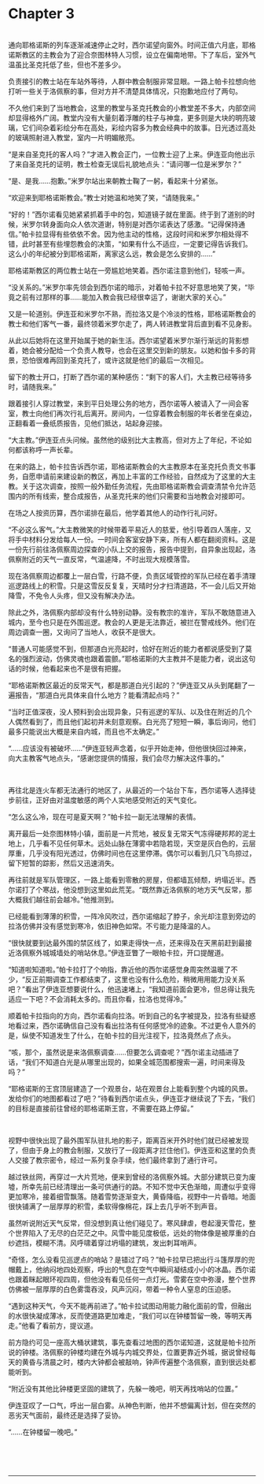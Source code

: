 # Chapter 3

<br>
通向耶格诺斯的列车逐渐减速停止之时，西尔诺望向窗外。时间正值六月底，耶格诺斯教区的主教会为了迎合奈图林特人习惯，设立在偏南地带。下了车后，室外气温虽比圣克托低了些，但也不差多少。

负责接引的教士站在车站外等待，人群中教会制服非常显眼。一路上帕卡拉想向他打听一些关于洛佩察的事，但对方并不清楚具体情况，只抱歉地应付了两句。

不久他们来到了当地教会，这里的教堂与圣克托教会的小教堂差不多大，内部空间却显得格外广阔。教堂内没有大量刻着浮雕的柱子与神龛，更多则是大块的明亮玻璃，它们间杂着彩绘分布在高处，彩绘内容多为教会经典中的故事。日光透过高处的玻璃照射进入教堂，室内一片明媚敞亮。

“是来自圣克托的客人吗？”才进入教会正门，一位教士迎了上来。伊连亚向他出示了来自圣克托的证明，教士检查无误后礼貌地点头：“请问哪一位是米罗尔？”

“是、是我……抱歉。”米罗尔站出来朝教士鞠了一躬，看起来十分紧张。

“欢迎来到耶格诺斯教会。”教士对她温和地笑了笑，“请随我来。”

“好的！”西尔诺看见她紧紧抓着手中的包，知道镜子就在里面。终于到了道别的时候，米罗尔转身面向众人依次道谢，特别是对西尔诺表达了感激。“记得保持通信。”帕卡拉显得有些依依不舍。因为他主动的性格，这段时间和米罗尔相处得不错，此时甚至有些埋怨教会的决策，“如果有什么不适应，一定要记得告诉我们。这么小的年纪被分到耶格诺斯，离家这么远，教会是怎么安排的……”

耶格诺斯教区的两位教士站在一旁尴尬地笑着。西尔诺注意到他们，轻咳一声。

“没关系的。”米罗尔率先领会到西尔诺的暗示，对着帕卡拉不好意思地笑了笑，“毕竟之前有过那样的事……能加入教会我已经很幸运了，谢谢大家的关心。”

又是一轮道别。伊连亚和米罗尔不熟，而拉洛又是个冷淡的性格，耶格诺斯教会的教士和他们客气一番，最终领着米罗尔走了，两人转进教堂背后直到看不见身影。

从此以后她将在这里开始属于她的新生活。西尔诺望着米罗尔渐行渐远的背影想着，她会被分配给一个负责人教导，也会在这里交到新的朋友。以她和伽卡多的背景，恐怕很难再回到圣克托了，或许这就是他们的最后一次相见。

留下的教士开口，打断了西尔诺的某种感伤：“剩下的客人们，大主教已经等待多时，请随我来。”

跟着接引人穿过教堂，来到平日处理公务的地方，西尔诺等人被请入了一间会客室，教士向他们再次行礼后离开。房间内，一位穿着教会制服的年长者坐在桌边，正翻看着一叠纸质报告，见他们抵达，站起身迎接。

“大主教。”伊连亚点头问候。虽然他的级别比大主教高，但对方上了年纪，不论如何都该称呼一声长辈。

在来的路上，帕卡拉告诉西尔诺，耶格诺斯教会的大主教原本在圣克托负责文书事务，自愿申请前来建设新的教区，再加上丰富的工作经验，自然成为了这里的大主教。关于这次调查，按照一般外勤任务流程，先由耶格诺斯教会调查清禁令允许范围内的所有线索，整合成报告，从圣克托来的他们只需要和当地教会对接即可。

在场之人按资历算，西尔诺排在最后，他学着其他人的动作行礼问好。

“不必这么客气。”大主教微笑的时候带着平易近人的慈爱，他引导着四人落座，又将手中材料分发给每人一份。一时间会客室安静下来，所有人都在翻阅资料。这是一份先行前往洛佩察周边探查的小队上交的报告，报告中提到，自异象出现起，洛佩察附近的天气一直反常，气温遽降，不时出现大规模落雪。

现在洛佩察周边都覆上一层白雪，行路不便，负责区域管控的军队已经在着手清理巡逻路线上的积雪。只是这雪反反复复，天晴时分才扫清道路，不一会儿后又开始降雪，不免令人头疼，但又没有解决办法。

除此之外，洛佩察内部却没有什么特别动静。没有教宗的准许，军队不敢随意进入城内，至今也只是在外围巡逻。教会的人更是无法靠近，被拦在警戒线外。他们在周边调查一圈，又询问了当地人，收获不是很大。

“普通人可能感觉不到，但那道白光亮起时，恰好在附近的能力者都说感受到了莫名的强烈波动，仿佛灵魂也跟着震颤。”耶格诺斯的大主教并不是能力者，说出这句话的时候，他看起来也不是很有把握。

“耶格诺斯教区最近的反常天气，都是那道白光引起的？”伊连亚又从头到尾翻了一遍报告，“那道白光具体来自什么地方？能看清起点吗？”

“当时正值深夜，没人预料到会出现异象，只有巡逻的军队、以及住在附近的几个人偶然看到了，而且他们起初并未刻意观察。白光亮了短短一瞬，事后询问，他们最多只能说出大概是来自内城，而且也不太确定。”

“……应该没有被破坏……”伊连亚轻声念着，似乎开始走神，但他很快回过神来，向大主教客气地点头，“感谢您提供的情报，我们会尽力解决这件事的。”

<br>

再往北是连火车都无法通行的地区了，从最近的一个站台下车，西尔诺等人选择徒步前往，正好由对温度敏感的两个人实地感受附近的天气变化。

“怎么这么冷，现在可是夏天啊？”帕卡拉一副无法理解的表情。

离开最后一处奈图林特小镇，面前是一片荒地，被反复无常天气冻得硬邦邦的泥土地上，几乎看不见任何草木。远处山脉在薄雾中若隐若现，天空是灰白色的，云层厚重，几乎没有阳光透过，仿佛时间也在这里停滞。偶尔可以看到几只飞鸟掠过，留下短暂的踪影，然后又迅速消失。

再往前就是军队管理区，一路上能看到零散的房屋，但都墙瓦倾颓，坍塌近半。西尔诺打了个寒战，他没想到这里如此荒芜。“既然靠近洛佩察的地方天气反常，那大概我们越往前会越冷。”他推测到。

已经能看到薄薄的积雪，一阵冷风吹过，西尔诺缩起了脖子，余光却注意到旁边的拉洛仿佛并没有感觉到寒冷，依旧神色如常。不亏能力是降温的人。

“很快就要到达最外围的禁区线了，如果走得快一点，还来得及在天黑前赶到最接近洛佩察外城城墙处的哨站休息。”伊连亚瞥了一眼帕卡拉，开口提醒道。

“知道啦知道啦。”帕卡拉打了个响指，靠近他的西尔诺感觉身周突然温暖了不少，“反正前期调查工作都结束了，这里也没有什么危险，稍微用用能力没关系吧？”看出了伊连亚想要说什么，他迅速堵上，“我知道前面会更冷，但总得让我先适应一下吧？不会消耗太多的。而且你看，拉洛也觉得冷。”

顺着帕卡拉指向的方向，西尔诺看向拉洛。听到自己的名字被提及，拉洛有些疑惑地看过来，西尔诺确信自己没有看出拉洛有任何感觉冷的迹象。不过更令人意外的是，纵使不知道发生了什么，在帕卡拉的目光注视下，拉洛竟然点了点头。

“咳，那个，虽然说是来洛佩察调查……但要怎么调查呢？”西尔诺主动插进了话，“我们不知道白光是从哪里出现的，如果全城范围都搜索一遍，时间来得及吗？”

“耶格诺斯的王宫顶层建造了一个观景台，站在观景台上能看到整个内城的风景。发给你们的地图都看过了吧？”待看到西尔诺点头，伊连亚才继续说了下去，“我们的目标是直接前往曾经的耶格诺斯王宫，不需要在路上停留。”

<br>

视野中很快出现了最外围军队驻扎地的影子，距离百米开外时他们就已经被发现了，但由于身上的教会制服，又放行了一段距离才拦住他们。伊连亚和这里的负责人交接了教宗密令，经过一系列复杂手续，他们最终拿到了通行许可。

越过铁丝网，再穿过一大片荒地，便来到曾经的洛佩察外城。大部分建筑已变为废墟，所幸先前已经清理出一条可供通行的路。不知不觉中天色渐暗，周遭似乎变得更加寒冷，接着细雪飘落。随着雪势逐渐变大，黄昏降临，视野中一片昏暗。地面很快铺满了一层厚厚的积雪，柔软得像棉花，踩上去几乎听不到声音。

虽然听说附近天气反常，但没想到真让他们碰见了。寒风肆虐，卷起漫天雪花，整个世界陷入了无尽的白茫茫之中。风雪中能见度极低，远处的物体像是被厚重的白纱遮挡，模糊不清。风呼啸着穿过坍塌的建筑，发出刺耳哨声。

“奇怪，怎么没看见巡逻点的哨站？是错过了吗？”帕卡拉早已把出行斗篷厚厚的兜帽戴上，他纳闷地四处观察，呼出的气息在空气中瞬间凝结成小小的冰晶。西尔诺也跟着眯起眼环视四周，但他没有看见任何一点灯光。雪雾在空中弥漫，整个世界仿佛被一层厚厚的白色雾霭吞没，风声沉闷，带着一种令人窒息的压迫感。

“遇到这种天气，今天不能再前进了。”帕卡拉试图动用能力融化面前的雪，但融出的水很快凝成薄冰，反而使道路更加难走，“我们可以在钟楼暂留一晚，等明天再走。”他看了看前方，提议道。

前方隐约可见一座高大桶状建筑，事先查看过地图的西尔诺知道，这就是帕卡拉所说的钟楼。洛佩察的钟楼均建在外城与内城交界处，位置更靠近外城，据说曾经每天的黄昏与清晨之时，楼内大钟都会被敲响，钟声传遍整个洛佩察，直到很远处都能听到。

“附近没有其他比钟楼更坚固的建筑了，先躲一晚吧，明天再找哨站的位置。”

伊连亚叹了一口气，呼出一层白雾。从神色判断，他并不想偏离计划，但在突然的恶劣天气面前，最终还是选择了妥协。

“……在钟楼留一晚吧。”

<br>
<br>
<br>

---
